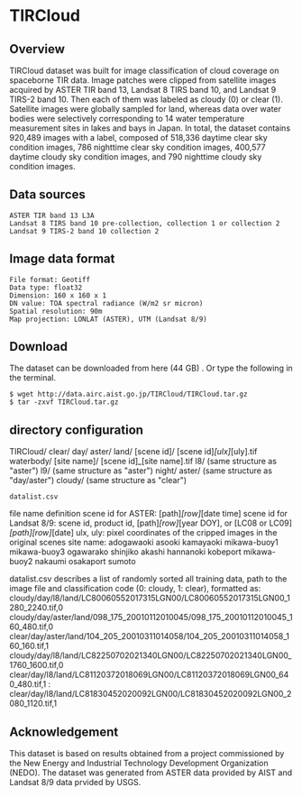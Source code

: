 # TIRCloud

## Overview
TIRCloud dataset was built for image classification of cloud coverage on spaceborne TIR data.
Image patches were clipped from satellite images acquired by ASTER TIR band 13, Landsat 8 TIRS band 10, and Landsat 9 TIRS-2 band 10. Then each of them was labeled as cloudy (0) or clear (1).
Satellite images were globally sampled for land, whereas data over water bodies were selectively corresponding to 14 water temperature measurement sites in lakes and bays in Japan.
In total, the dataset contains 920,489 images with a label, composed of 518,336 daytime clear sky condition images, 786 nighttime clear sky condition images, 400,577 daytime cloudy sky condition images, and 790 nighttime cloudy sky condition images.

## Data sources
	ASTER TIR band 13 L3A
	Landsat 8 TIRS band 10 pre-collection, collection 1 or collection 2
	Landsat 9 TIRS-2 band 10 collection 2

## Image data format
	File format: Geotiff 
	Data type: float32
	Dimension: 160 x 160 x 1
	DN value: TOA spectral radiance (W/m2 sr micron)
	Spatial resolution: 90m
	Map projection: LONLAT (ASTER), UTM (Landsat 8/9)

## Download
The dataset can be downloaded from here (44 GB) .
Or type the following in the terminal.

	$ wget http://data.airc.aist.go.jp/TIRCloud/TIRCloud.tar.gz
	$ tar -zxvf TIRCloud.tar.gz

## directory configuration
TIRCloud/
	clear/
		day/
			aster/
				land/
					[scene id]/
						[scene id]_[ulx]_[uly].tif
				waterbody/
					[site name]/
						[scene id]_[site name].tif
			l8/
				(same structure as "aster")
			l9/
				(same structure as "aster")
		night/
			aster/
				(same structure as "day/aster")
	cloudy/
		(same structure as "clear")
	
	datalist.csv
	
	
file name definition
	scene id for ASTER: [path]_[row]_[date time]
	scene id for Landsat 8/9: scene id, product id, [path]_[row]_[year DOY], or [LC08 or LC09]_[path][row]_[date]
	ulx, uly: pixel coordinates of the cripped images in the original scenes
	site name:
		adogawaoki  asooki     kamayaoki  mikawa-buoy1  mikawa-buoy3  ogawarako  shinjiko
		akashi      hannanoki  kobeport   mikawa-buoy2  nakaumi       osakaport  sumoto

 
datalist.csv describes a list of randomly sorted all training data, path to the image file and classification code (0: cloudy, 1: clear), formatted as:
	cloudy/day/l8/land/LC80060552017315LGN00/LC80060552017315LGN00_1280_2240.tif,0
	cloudy/day/aster/land/098_175_20010112010045/098_175_20010112010045_160_480.tif,0
	clear/day/aster/land/104_205_20010311014058/104_205_20010311014058_160_160.tif,1
	cloudy/day/l8/land/LC82250702021340LGN00/LC82250702021340LGN00_1760_1600.tif,0
	clear/day/l8/land/LC81120372018069LGN00/LC81120372018069LGN00_640_480.tif,1
	:
	clear/day/l8/land/LC81830452020092LGN00/LC81830452020092LGN00_2080_1120.tif,1

## Acknowledgement
This dataset is based on results obtained from a project commissioned by the New Energy and Industrial Technology Development Organization (NEDO).
The dataset was generated from ASTER data provided by AIST and Landsat 8/9 data prvided by USGS.

